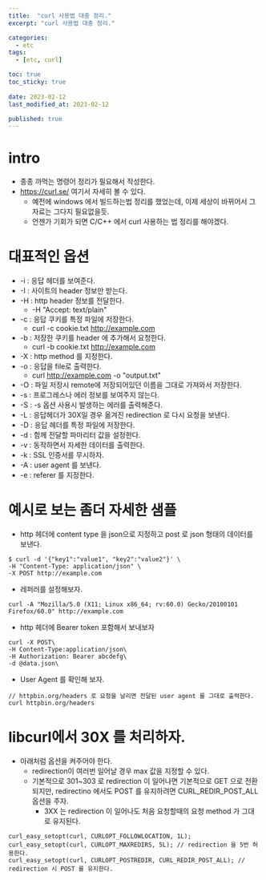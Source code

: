 ```yaml
---
title:  "curl 사용법 대충 정리."
excerpt: "curl 사용법 대충 정리."

categories:
  - etc
tags:
  - [etc, curl]

toc: true
toc_sticky: true
 
date: 2023-02-12
last_modified_at: 2023-02-12

published: true
---
```



# intro
* 종종 까먹는 명령어 정리가 필요해서 작성한다.
* https://curl.se/ 여기서 자세히 볼 수 있다. 
	* 예전에 windows 에서 빌드하는법 정리를 했었는데, 이제 세상이 바뀌어서 그 자료는 그다지 필요없을듯.
	* 언젠가 기회가 되면 C/C++ 에서 curl 사용하는 법 정리를 해야겠다.

# 대표적인 옵션
* -i : 응답 헤더를 보여준다.
* -I : 사이트의 header 정보만 받는다.
* -H : http header 정보를 전달한다.
	* -H "Accept: text/plain"
* -c : 응답 쿠키를 특정 파일에 저장한다.
	*  curl -c cookie.txt http://example.com
* -b : 저장한 쿠키를 header 에 추가해서 요청한다.
	*  curl -b cookie.txt http://example.com
* -X : http method 를 지정한다.
* -o : 응답을 file로 출력한다.
	* curl http://example.com -o "output.txt"
* -O : 파일 저장시 remote에 저장되어있던 이름을 그대로 가져와서 저장한다.	
* -s : 프로그레스나 에러 정보를 보여주지 않는다.
* -S : -s 옵션 사용시 발생하는 에러를 출력해준다.
* -L : 응답헤더가 30X일 경우 옮겨진 redirection 로 다시 요청을 보낸다.
* -D : 응답 헤더를 특정 파일에 저장한다.
* -d : 함께 전달할 파마리터 값을 설정한다.
* -v : 동작하면서 자세한 데이터를 출력한다.
* -k : SSL 인증서를 무시하자.
* -A : user agent 를 보낸다.
* -e : referer 를 지정한다.

# 예시로 보는 좀더 자세한 샘플
* http 헤더에 content type 을 json으로 지정하고 post 로 json 형태의 데이터를 보낸다. 

```
$ curl -d '{"key1":"value1", "key2":"value2"}' \
-H "Content-Type: application/json" \
-X POST http://example.com
```

* 레퍼러를 설정해보자. 

```
curl -A "Mozilla/5.0 (X11; Linux x86_64; rv:60.0) Gecko/20100101 Firefox/60.0" http://example.com
```

* http 헤더에 Bearer token 포함해서 보내보자

```
curl -X POST\
-H Content-Type:application/json\
-H Authorization: Bearer abcdefg\
-d @data.json\
```


* User Agent 를 확인해 보자.

```
// httpbin.org/headers 로 요청을 날리면 전달된 user agent 를 그대로 출력한다.
curl httpbin.org/headers

```

# libcurl에서 30X 를 처리하자.
* 아래처럼 옵션을 켜주어야 한다.
	* redirection이 여러번 일어날 경우 max 값을 지정할 수 있다.
	* 기본적으로 301~303 로 redirection 이 일어나면 기본적으로 GET 으로 전환되지만, redirectino 에서도 POST 를 유지하려면 CURL_REDIR_POST_ALL 옵션을 주자.
		* 3XX 는 redirection 이 일어나도 처음 요청할때의 요청 method 가 그대로 유지된다. 

```
curl_easy_setopt(curl, CURLOPT_FOLLOWLOCATION, 1L);
curl_easy_setopt(curl, CURLOPT_MAXREDIRS, 5L); // redirection 을 5번 허용한다.
curl_easy_setopt(curl, CURLOPT_POSTREDIR, CURL_REDIR_POST_ALL); // redirection 시 POST 를 유지한다.

```



